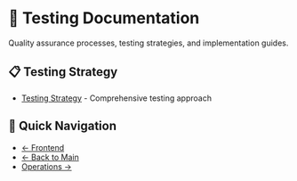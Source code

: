 # 🧪 Testing Documentation

Quality assurance processes, testing strategies, and implementation guides.

## 📋 Testing Strategy
- [Testing Strategy](Testing%20Strategy.md) - Comprehensive testing approach

## 🔗 Quick Navigation
- [← Frontend](../03-frontend/README.md)
- [← Back to Main](../README.md)  
- [Operations →](../05-operations/README.md)
